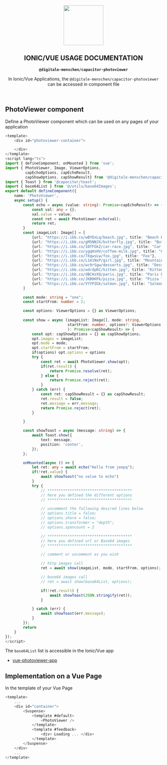 <p align="center"><br><img src="https://user-images.githubusercontent.com/236501/85893648-1c92e880-b7a8-11ea-926d-95355b8175c7.png" width="128" height="128" /></p>
<h2 align="center">IONIC/VUE USAGE DOCUMENTATION</h2>
<p align="center"><strong><code>@digitale-menschen/capacitor-photoviewer</code></strong></p>
<p align="center">
  In Ionic/Vue Applications, the <code>@digitale-menschen/capacitor-photoviewer</code> can be accessed in component file</p>
<br>

## PhotoViewer component

Define a PhotoViewer component which can be used on any pages of your application

```ts 
<template>
    <div id="photoviewer-container">

    </div>
</template>
<script lang="ts">
import { defineComponent, onMounted } from 'vue';
import { PhotoViewer, Image, ViewerOptions, 
         capEchoOptions, capEchoResult,
         capShowOptions, capShowResult} from '@digitale-menschen/capacitor-photoviewer';
import { Toast } from '@capacitor/toast';
import { base64List } from '@/utils/base64Images';
export default defineComponent({
    name: 'PhotoViewer',
    async setup() {
        const echo = async (value: string): Promise<capEchoResult> => {
            const val: any = {};
            val.value = value;
            const ret = await PhotoViewer.echo(val);
            return ret;
        }
        const imageList: Image[] = [
            {url: "https://i.ibb.co/wBYDxLq/beach.jpg", title: "Beach Houses"},
            {url: "https://i.ibb.co/gM5NNJX/butterfly.jpg", title: "Butterfly"},
            {url: "https://i.ibb.co/10fFGkZ/car-race.jpg", title: "Car Racing"},
            {url: "https://i.ibb.co/ygqHsHV/coffee-milk.jpg", title: "Coffee with Milk"},
            {url: "https://i.ibb.co/7XqwsLw/fox.jpg", title: "Fox"},
            {url: "https://i.ibb.co/L1m1NxP/girl.jpg", title: "Mountain Girl"},
            {url: "https://i.ibb.co/wc9rSgw/desserts.jpg", title: "Desserts Table"},
            {url: "https://i.ibb.co/wdrdpKC/kitten.jpg", title: "Kitten"},
            {url: "https://i.ibb.co/dBCHzXQ/paris.jpg", title: "Paris Eiffel"},
            {url: "https://i.ibb.co/JKB0KPk/pizza.jpg", title: "Pizza Time"},
            {url: "https://i.ibb.co/VYYPZGk/salmon.jpg", title: "Salmon "},
        ]

        const mode: string = "one";
        const startFrom: number = 2;

        const options: ViewerOptions = {} as ViewerOptions;
        
        const show = async (imageList: Image[], mode: string,
                            startFrom: number, options?: ViewerOptions
                            ): Promise<capShowResult> => {
            const opt: capShowOptions = {} as capShowOptions;
            opt.images = imageList;
            opt.mode = mode;
            opt.startFrom = startFrom;
            if(options) opt.options = options
            try {
                const ret = await PhotoViewer.show(opt);
                if(ret.result) {
                    return Promise.resolve(ret);
                } else {
                    return Promise.reject(ret);
                }
            } catch (err) {
                const ret: capShowResult = {} as capShowResult;
                ret.result = false;
                ret.message = err.message;
                return Promise.reject(ret);
            }

        }

        const showToast = async (message: string) => {
            await Toast.show({
                text: message,
                position: 'center',
            });
        };

        onMounted(async () => {
            let ret: any = await echo("Hello from jeepq");
            if(!ret.value) {
                await showToast("no value to echo")
            }
            try {
                // **************************************
                // here you defined the different options
                // **************************************

                // uncomment the following desired lines below
                // options.title = false;
                // options.share = false;
                // options.transformer = "depth";
                // options.spancount = 2

                // **************************************
                // here you defined url or Base64 images
                // **************************************

                // comment or uncomment as you wish

                // http images call
                ret = await show(imageList, mode, startFrom, options);

                // base64 images call
                // ret = await show(base64List, options);

                if(!ret.result) {
                    await showToast(JSON.stringify(ret));
                }

            } catch (err) {
                await showToast(err.message);
            }
        });
        return
    }
});
</script>
```

The `base64List` list  is accessible in the Ionic/Vue app 

- [vue-photoviewer-app](https://github.com/jepiqueau/vue-photoviewer-app)


## Implementation on a Vue Page

In the template of your Vue Page 

```ts
<template>
    ...
    <div id="container">
        <Suspense>
            <template #default>
                <PhotoViewer />
            </template>
            <template #feedback>
                <div> Loading ... </div>
            </template>
        </Suspense>
    </div>
    ...
</template>    

```

